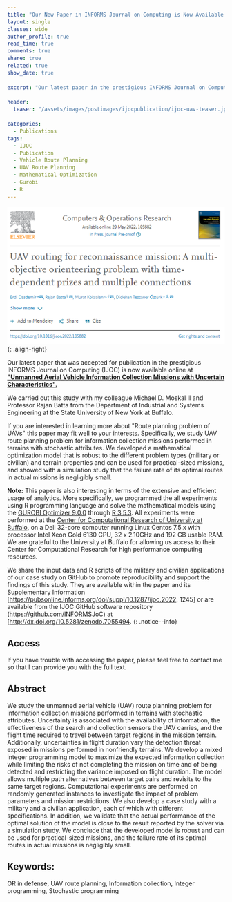 ```yaml
---
title: "Our New Paper in INFORMS Journal on Computing is Now Available Online"
layout: single
classes: wide
author_profile: true
read_time: true
comments: true
share: true
related: true
show_date: true

excerpt: "Our latest paper in the prestigious INFORMS Journal on Computing (IJOC) is now available online."

header:
  teaser: "/assets/images/postimages/ijocpublication/ijoc-uav-teaser.jpg"

categories:
  - Publications
tags:
  - IJOC
  - Publication
  - Vehicle Route Planning
  - UAV Route Planning
  - Mathematical Optimization
  - Gurobi
  - R
---
```


 ![Screenshot of Journal Paper Page](/assets/images/postimages/coruavpublication/cor-uav.png){: .align-right}

Our latest paper that was accepted for publication in the prestigious INFORMS Journal on Computing (IJOC) is now available online at **["Unmanned Aerial Vehicle Information Collection Missions with Uncertain Characteristics".](https://pubsonline.informs.org/doi/10.1287/ijoc.2022.1245)**

We carried out this study with my colleague Michael D. Moskal II and Professor Rajan Batta from the Department of Industrial and Systems Engineering at the State University of New York at Buffalo.

If you are interested in learning more about "Route planning problem of UAVs" this paper may fit well to your interests. Specifically, we study UAV route planning problem for information collection missions performed in terrains with stochastic attributes. We developed a mathematical optimization model that is robust to the different problem types (military or civilian) and terrain properties and can be used for practical-sized missions, and showed with a simulation study that the failure rate of its optimal routes in actual missions is negligibly small.

<i class="far fa-sticky-note"></i> **Note:** This paper is also interesting in terms of the extensive and efficient usage of analytics. More specifically, we programmed the all experiments using R programming language and solve the mathematical models using the [GUROBI Optimizer 9.0.0](https://www.gurobi.com/) through [R 3.5.3](https://www.r-project.org/). All experiments were performed at the [Center for Computational Research of University at Buffalo](http://hdl.handle.net/10477/79221), on a Dell 32-core computer running Linux Centos 7.5.x with processor Intel Xeon Gold 6130 CPU, 32 x 2.10GHz and 192 GB usable RAM. We are grateful to the University at Buffalo for allowing us access to their Center for Computational Research for high performance computing resources.

We share the input data and R scripts of the military and civilian applications of our case study on GitHub to promote reproducibility and support the findings of this study. They are available within the paper and its Supplementary Information [https://pubsonline.informs.org/doi/suppl/10.1287/ijoc.2022. 1245] or are available from the IJOC GitHub software repository (https://github.com/INFORMSJoC) at [http://dx.doi.org/10.5281/zenodo.7055494.
{: .notice--info}

## Access
If you have trouble with accessing the paper, please feel free to contact me so that I can provide you with the full text.

## Abstract

We study the unmanned aerial vehicle (UAV) route planning problem for information collection missions performed in terrains with stochastic attributes. Uncertainty is associated with the availability of information, the effectiveness of the search and collection sensors the UAV carries, and the flight time required to travel between target regions in the mission terrain. Additionally, uncertainties in flight duration vary the detection threat exposed in missions performed in nonfriendly terrains. We develop a mixed integer programming model to maximize the expected information collection while limiting the risks of not completing the mission on time and of being detected and restricting the variance imposed on flight duration. The model allows multiple path alternatives between target pairs and revisits to the same target regions. Computational experiments are performed on randomly generated instances to investigate the impact of problem parameters and mission restrictions. We also develop a case study with a military and a civilian application, each of which with different specifications. In addition, we validate that the actual performance of the optimal solution of the model is close to the result reported by the solver via a simulation study. We conclude that the developed model is robust and can be used for practical-sized missions, and the failure rate of its optimal routes in actual missions is negligibly small.

## Keywords:
OR in defense, UAV route planning, Information collection, Integer programming, Stochastic programming
